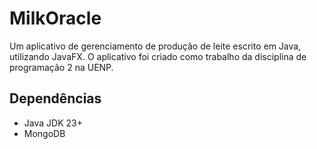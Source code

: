 # MilkOracle

Um aplicativo de gerenciamento de produção de leite escrito em Java, utilizando JavaFX.
O aplicativo foi criado como trabalho da disciplina de programação 2 na UENP.

## Dependências

- Java JDK 23+
- MongoDB

